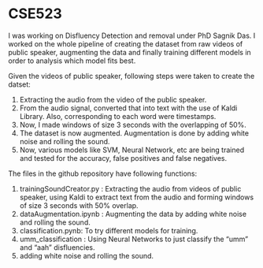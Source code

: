 # CSE523

I was working on Disfluency Detection and removal under PhD Sagnik Das. 
I worked on the whole pipeline of creating the dataset from raw videos of public speaker, augmenting the data and finally training different models in order to analysis which model fits best. 


Given the videos of public speaker, following steps were taken to create the datset:
1. Extracting the audio from the video of the public speaker.
2. From the audio signal, converted that into text with the use of Kaldi Library. Also, corresponding to each word were timestamps.
3. Now, I made windows of size 3 seconds with the overlapping of 50%. 
4. The dataset is now augmented. Augmentation is done by adding white noise and rolling the sound.
5. Now, various models like SVM, Neural Network, etc are being trained and tested for the accuracy, false positives and false negatives. 


The files in the github repository have following functions:
1.	trainingSoundCreator.py : Extracting the audio from videos of public speaker, using Kaldi to extract text from the audio and forming windows of size 3 seconds with 50% overlap.
2.	dataAugmentation.ipynb : Augmenting the data by adding white noise and rolling the sound.
3.	classification.pynb: To try different models for training.
4.	umm_classification : Using Neural Networks to just classify the “umm” and “aah” disfluencies.
5.	adding white noise and rolling the sound.
